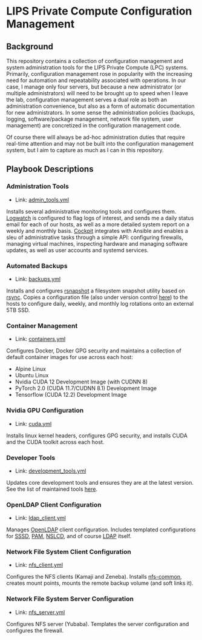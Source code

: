 # LIPS Private Compute Configuration Management

## Background
This repository contains a collection of configuration management and system administration tools for the LIPS Private Compute (LPC) systems. Primarily, configuration management rose in popularity with the increasing need for automation and repeatability associated with operations. In our case, I manage only four servers, but because a new administrator (or multiple administrators) will need to be brought up to speed when I leave the lab, configuration management serves a dual role as both an administration convenience, but also as a form of automatic documentation for new administrators. In some sense the administration policies (backups, logging, software/package management, network file system, user management) are concretized in the configuration management code. 

Of course there will always be ad-hoc administration duties that require real-time attention and may not be built into the configuration management system, but I aim to capture as much as I can in this repository. 

## Playbook Descriptions

### Administration Tools 
- Link: [admin_tools.yml](https://github.com/PrincetonLIPS/lpc_admin/blob/master/playbooks/admin_tools.yml)

Installs several administrative monitoring tools and configures them. [Logwatch](https://sourceforge.net/projects/logwatch/) is configured to flag logs of interest, and sends me a daily status email for each of our hosts, as well as a more detailed system report on a weekly and monthly basis. [Cockpit](https://cockpit-project.org/) integrates with Ansible and enables a sleu of administrative tasks through a simple API: configuring firewalls, managing virtual machines, inspecting hardware and managing software updates, as well as user accounts and systemd services. 

### Automated Backups 
- Link: [backups.yml](https://github.com/PrincetonLIPS/lpc_admin/blob/master/playbooks/backups.yml)

Installs and configures [rsnapshot](https://rsnapshot.org/) a filesystem snapshot utility based on [rsync](https://linux.die.net/man/1/rsync). Copies a configuration file (also under version control [here](https://github.com/PrincetonLIPS/lpc_admin/blob/master/templates/rsnapshot.j2)) to the hosts to configure daily, weekly, and monthly log rotations onto an external 5TB SSD. 

### Container Management 
- Link: [containers.yml](https://github.com/PrincetonLIPS/lpc_admin/blob/master/playbooks/containers.yml)

Configures Docker, Docker GPG security and maintains a collection of default container images for use across each host: 
  - Alpine Linux
  - Ubuntu Linux
  - Nvidia CUDA 12 Development Image (with CUDNN 8)
  - PyTorch 2.0 (CUDA 11.7/CUDNN 8.1) Development Image
  - Tensorflow (CUDA 12.2) Development Image

### Nvidia GPU Configuration 
- Link: [cuda.yml](https://github.com/PrincetonLIPS/lpc_admin/blob/master/playbooks/cuda.yml)

Installs linux kernel headers, configures GPG security, and installs CUDA and the CUDA toolkit across each host. 

### Developer Tools 
- Link: [development_tools.yml](https://github.com/PrincetonLIPS/lpc_admin/blob/master/playbooks/development_tools.yml)

Updates core development tools and ensures they are at the latest version. See the list of maintained tools [here](https://github.com/PrincetonLIPS/lpc_admin/blob/master/variables/development_tools.yml). 

### OpenLDAP Client Configuration 
- Link: [ldap_client.yml](https://github.com/PrincetonLIPS/lpc_admin/blob/master/playbooks/ldap_client.yml)

Manages [OpenLDAP](https://www.openldap.org/) client configuration. Includes templated configurations for [SSSD](https://github.com/PrincetonLIPS/lpc_admin/blob/master/templates/sssd.j2), [PAM](https://github.com/PrincetonLIPS/lpc_admin/blob/master/templates/pam_common_session.j2), [NSLCD](https://github.com/PrincetonLIPS/lpc_admin/blob/master/templates/nslcd.j2), and of course [LDAP](https://github.com/PrincetonLIPS/lpc_admin/blob/master/templates/ldap.j2) itself. 

### Network File System Client Configuration 
- Link: [nfs_client.yml](https://github.com/PrincetonLIPS/lpc_admin/blob/master/playbooks/nfs_client.yml)

Configures the NFS clients (Kamaji and Zeneba). Installs [nfs-common](https://packages.debian.org/sid/nfs-common), creates mount points, mounts the remote backup volume (and soft links it). 

### Network File System Server Configuration 
- Link: [nfs_server.yml](https://github.com/PrincetonLIPS/lpc_admin/blob/master/playbooks/nfs_server.yml)

Configures NFS server (Yubaba). Templates the server configuration and configures the firewall. 
